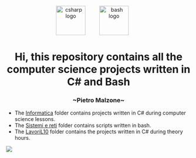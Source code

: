 <br clear="both">

<div align="center">
  <img src="https://cdn.jsdelivr.net/gh/devicons/devicon/icons/csharp/csharp-original.svg" height="80" alt="csharp logo"  />
  <img width="30" />
  <img src="https://bashlogo.com/img/symbol/png/full_colored_light.png" height="80" alt="bash logo"  />
  <img width="30" />
</div>

<h1 align="center">Hi, this repository contains all the computer science projects written in C# and Bash</h1>

<h3 align="center">~Pietro Malzone~</h3>

- The [Informatica](https://github.com/Pit17/GitHUb/tree/main/Informatica%203H/Informatica) folder contains projects written in C# during computer science lessons.
- The [Sistemi e reti](https://github.com/Pit17/GitHUb/tree/main/Sistemi%20e%20Reti) folder contains scripts written in bash.
- The [LavoriL10](https://github.com/Pit17/GitHUb/tree/main/LavoriL10(Prof.%20Molara)) folder contains the projects written in C# during theory hours.
</h4>




[![](https://visitcount.itsvg.in/api?id=Pit17&icon=7&color=0)](https://visitcount.itsvg.in)
